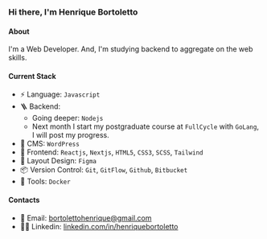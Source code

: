 ### Hi there, I'm Henrique Bortoletto

#### About

I'm a Web Developer. And, I'm studying backend to aggregate on the web skills.

#### Current Stack

- ⚡️ Language: `Javascript`
- 🪜 Backend:
    - Going deeper: `Nodejs`
    - Next month I start my postgraduate course at `FullCycle` with `GoLang`, I will post my progress.
- 🔖 CMS: `WordPress` 
- 🎉 Frontend: `Reactjs`, `Nextjs`, `HTML5`, `CSS3`, `SCSS`, `Tailwind`
- 🎨 Layout Design: `Figma`
- 📦 Version Control: `Git`, `GitFlow`, `Github`, `Bitbucket`
- 🔧 Tools: `Docker`

#### Contacts

- 📧 Email: <a href="mailto:bortolettohenrique@gmail.com" target="_blank">bortolettohenrique@gmail.com</a>
- 🧔‍♂️ Linkedin: <a href="https://www.linkedin.com/in/henriquebortoletto/" target="_blank">linkedin.com/in/henriquebortoletto</a>
